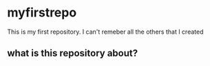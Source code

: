 # myfirstrepo
This is my first repository. I can't remeber all the others that I created

## what is this repository about?
